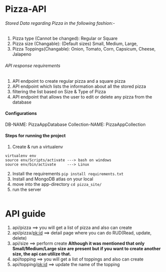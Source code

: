 # Pizza-API

<!-- <p> -->

###### Stored Data regarding Pizza in the following fashion:-

1. Pizza type (Cannot be changed): Regular or Square
2. Pizza size (Changable): (Default sizes) Small, Medium, Large,
3. Pizza Toppings(Changable): Onion, Tomato, Corn, Capsicum, Cheese, Jalapeno

###### API response requirements

1. API endpoint to create regular pizza and a square pizza
2. API endpoint which lists the information about all the stored pizza
3. filtering the list based on Size & Type of Pizza
4. API endpoint that allows the user to edit or delete any pizza from the database

#### Configurations

DB-NAME: PizzaAppDatabase
Collection-NAME: PizzaAppCollection

#### Steps for running the project

1. Create & run a virtualenv

```
virtualenv env
source env/Scripts/activate ---> bash on windows
source env/bin/activate     ---> Linux
```

2. Install the requirements
   `pip install requirements.txt`
3. Install and MongoDB atlas on your local
4. move into the app-directory
   `cd pizza_site/`
5. run the server

```python manage.py runserver

```

# API guide

1.  api/pizza
    ==> you will get a list of pizza and also can create
2.  api/pizza/<pk:id>
    ==> detail page where you can do RUD(Read, update, delete)
3.  api/size
    ==> perform create
    <strong>Although it was mentioned that only Small/Medium/Large size are present but if you want to create another size, the api can utilize that.</strong>
4.  api/topping
    ==> you will get a list of toppings and also can create
5.  api/topping/<pk:id>
    ==> update the name of the topping

 <!-- ```
{
    "name":"Jalapeno popers",
    "pizza_shape": "SQUARE",
    "pizza_size": "LARGE",
    "pizza_topping": ["Tomato", "Corn", "Jalapeno"]
}
{
    "name":"Jalapeno popers",
    "pizza_shape": "SQUARE",
    "pizza_size": 3,
    "pizza_topping": [2, 3, 6]
}
Pizza.objects.create(
   name="Jalapeno popers",
    pizza_shape="SQUARE",
    pizza_size= Size.objects.get(id=3),
    pizza_topping=[2, 3, 6]
)
``` -->
